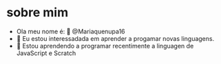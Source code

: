 # sobre mim

- Ola meu nome é: 👋  @Mariaquenupa16
- 👀 Eu estou interessadada em aprender a progamar novas linguagens.
- 🌱 Estou aprendendo a programar recentimente a linguagen de JavaScript e Scratch
<!---
Mariaquenupa16/Mariaquenupa16 is a ✨ special ✨ repository because its `README.md` (this file) appears on your GitHub profile.
You can click the Preview link to take a look at your changes.
--->
